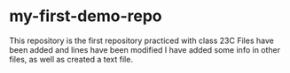# my-first-demo-repo
This repository is the first repository practiced with class 23C
Files have been added and lines have been modified
I have added some info in other files, as well as created a text file.